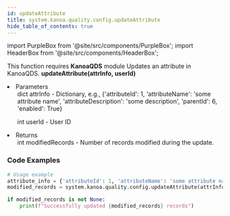 ```yaml
---
id: updateAttribute
title: system.kanoa.quality.config.updateAttribute
hide_table_of_contents: true
---
```


import PurpleBox from '@site/src/components/PurpleBox';
import HeaderBox from '@site/src/components/HeaderBox';

<PurpleBox>This function requires <b>KanoaQDS</b> module</PurpleBox>
<HeaderBox header="Description">Updates an attribute in KanoaQDS.</HeaderBox>
<HeaderBox header="Syntax">
    <b>updateAttribute(attrInfo, userId)</b>
    <li> Parameters <br />
        <ul>dict attrInfo - Dictionary, e.g., &#123;'attributeId': 1, 'attributeName': 'some attribute name', 'attributeDescription': 'some description', 'parentId': 6, 'enabled': True}</ul>
        <ul>int userId - User ID</ul>
    </li>
    <li> Returns <br />
        <ul>int modifiedRecords - Number of records modified during the update.</ul>
    </li>
</HeaderBox>

### Code Examples
```python
# Usage example
attribute_info = {'attributeId': 1, 'attributeName': 'some attribute name', 'attributeDescription': 'some description', 'parentId': 6, 'enabled': True}
modified_records = system.kanoa.quality.config.updateAttribute(attrInfo=attribute_info, userId=123)

if modified_records is not None:
    print(f"Successfully updated {modified_records} records")


